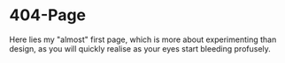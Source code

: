# 404-Page

Here lies my "almost" first page, which is more about experimenting than design, as you will quickly realise as your eyes start bleeding profusely.